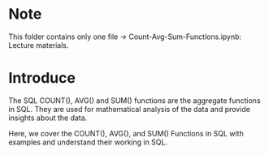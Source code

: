 # Note
This folder contains only one file -> Count-Avg-Sum-Functions.ipynb: Lecture materials.
# Introduce
The SQL COUNT(), AVG() and SUM() functions are the aggregate functions in SQL. They are used for mathematical analysis of the data and provide insights about the data.

Here, we cover the COUNT(), AVG(), and SUM() Functions in SQL with examples and understand their working in SQL.

